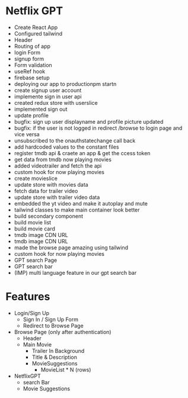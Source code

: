 # Netflix GPT 

- Create React App
- Configured tailwind
- Header
- Routing of app
- login Form
- signup form 
- Form validation 
- useRef hook
- firebase setup
- deploying our app to productionpm startn
- create signup user account
- implemente sign in user api
- created redux store with userslice
- implemented sign out
- update profile
- bugfix: sign up user displayname and profile picture updated
- bugfix: if the user is not logged in redirect /browse to login page and vice versa
- unsubscribed to the onauthstatechange call back
- add hardcoded values to the constant files
- register tmdb api & craete an app & get the ccess token
- get data from tmdb now playing movies
- added videotrailer and fetch the api
- custom hook for now playing movies
- create movieslice
- update store with movies data
- fetch data for trailer video
- update store with trailer video data
- embedded the yt video and make it autoplay and mute
- tailwind classes to make  main container look better
- build secondary component
- build movie list
- build movie card
- tmdb image CDN URL
- tmdb image CDN URL
- made the browse page amazing using tailwind
- custom hook for now playing movies
- GPT search Page
- GPT search bar
- (IMP) multi language feature in our gpt search bar





# Features 
- Login/Sign Up
    - Sign In / Sign Up Form
    - Redirect to Browse Page
- Browse Page (only after authentication)
    - Header
    - Main Movie
        - Trailer In Background
        - Title & Description
        - MovieSuggestions
            - MovieList * N (rows)
- NetflixGPT
    - search Bar
    - Movie Suggestions
 
